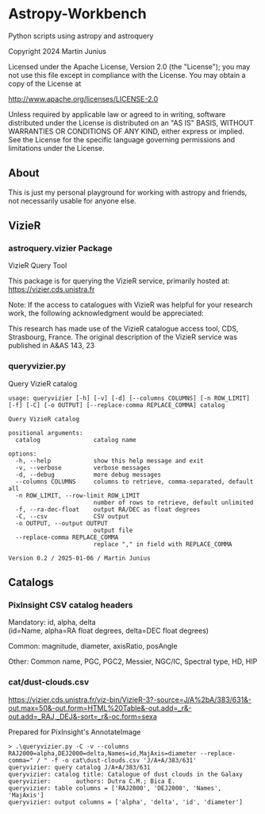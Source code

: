 # Astropy-Workbench

Python scripts using astropy and astroquery

Copyright 2024 Martin Junius

Licensed under the Apache License, Version 2.0 (the "License");
you may not use this file except in compliance with the License.
You may obtain a copy of the License at

http://www.apache.org/licenses/LICENSE-2.0

Unless required by applicable law or agreed to in writing, software
distributed under the License is distributed on an "AS IS" BASIS,
WITHOUT WARRANTIES OR CONDITIONS OF ANY KIND, either express or implied.
See the License for the specific language governing permissions and
limitations under the License.


## About

This is just my personal playground for working with astropy and friends,
not necessarily usable for anyone else.


## VizieR

### astroquery.vizier Package
VizieR Query Tool

This package is for querying the VizieR service, primarily hosted at: https://vizier.cds.unistra.fr

Note: If the access to catalogues with VizieR was helpful for your research work, the following acknowledgment would be appreciated:

This research has made use of the VizieR catalogue access tool, CDS,
Strasbourg, France.  The original description of the VizieR service was
published in A&AS 143, 23

### queryvizier.py

Query VizieR catalog

```
usage: queryvizier [-h] [-v] [-d] [--columns COLUMNS] [-n ROW_LIMIT] [-f] [-C] [-o OUTPUT] [--replace-comma REPLACE_COMMA] catalog

Query VizieR catalog

positional arguments:
  catalog               catalog name

options:
  -h, --help            show this help message and exit
  -v, --verbose         verbose messages
  -d, --debug           more debug messages
  --columns COLUMNS     columns to retrieve, comma-separated, default all
  -n ROW_LIMIT, --row-limit ROW_LIMIT
                        number of rows to retrieve, default unlimited
  -f, --ra-dec-float    output RA/DEC as float degrees
  -C, --csv             CSV output
  -o OUTPUT, --output OUTPUT
                        output file
  --replace-comma REPLACE_COMMA
                        replace "," in field with REPLACE_COMMA

Version 0.2 / 2025-01-06 / Martin Junius
```


## Catalogs

### PixInsight CSV catalog headers
Mandatory: id, alpha, delta  
(id=Name, alpha=RA float degrees, delta=DEC float degrees)

Common: magnitude, diameter, axisRatio, posAngle

Other: Common name, PGC, PGC2, Messier, NGC/IC, Spectral type, HD, HIP

### cat/dust-clouds.csv

https://vizier.cds.unistra.fr/viz-bin/VizieR-3?-source=J/A%2bA/383/631&-out.max=50&-out.form=HTML%20Table&-out.add=_r&-out.add=_RAJ,_DEJ&-sort=_r&-oc.form=sexa

Prepared for PixInsight's AnnotateImage

```
> .\queryvizier.py -C -v --columns RAJ2000=alpha,DEJ2000=delta,Names=id,MajAxis=diameter --replace-comma=" / " -f -o cat\dust-clouds.csv 'J/A+A/383/631'
queryvizier: query catalog J/A+A/383/631
queryvizier: catalog title: Catalogue of dust clouds in the Galaxy
queryvizier:       authors: Dutra C.M.; Bica E.
queryvizier: table columns = ['RAJ2000', 'DEJ2000', 'Names', 'MajAxis']
queryvizier: output columns = ['alpha', 'delta', 'id', 'diameter']
```